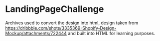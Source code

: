 # LandingPageChallenge
Archives used to convert the design into html, design taken from
https://dribbble.com/shots/3335369-Shopify-Design-Mockup/attachments/722444
and built into HTML for learning purposes.
